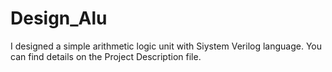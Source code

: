 # Design_Alu

I designed a simple arithmetic logic unit with Siystem Verilog language. You can find details on the Project Description file. 
